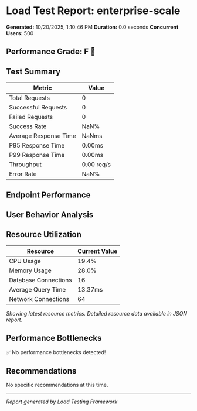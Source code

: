 # Load Test Report: enterprise-scale

**Generated:** 10/20/2025, 1:10:46 PM
**Duration:** 0.0 seconds
**Concurrent Users:** 500

## Performance Grade: F 🔴

## Test Summary

| Metric | Value |
|--------|-------|
| Total Requests | 0 |
| Successful Requests | 0 |
| Failed Requests | 0 |
| Success Rate | NaN% |
| Average Response Time | NaNms |
| P95 Response Time | 0.00ms |
| P99 Response Time | 0.00ms |
| Throughput | 0.00 req/s |
| Error Rate | NaN% |

## Endpoint Performance



## User Behavior Analysis



## Resource Utilization


| Resource | Current Value |
|----------|---------------|
| CPU Usage | 19.4% |
| Memory Usage | 28.0% |
| Database Connections | 16 |
| Average Query Time | 13.37ms |
| Network Connections | 64 |

*Showing latest resource metrics. Detailed resource data available in JSON report.*
    

## Performance Bottlenecks

✅ No performance bottlenecks detected!




## Recommendations

No specific recommendations at this time.

---

*Report generated by Load Testing Framework*